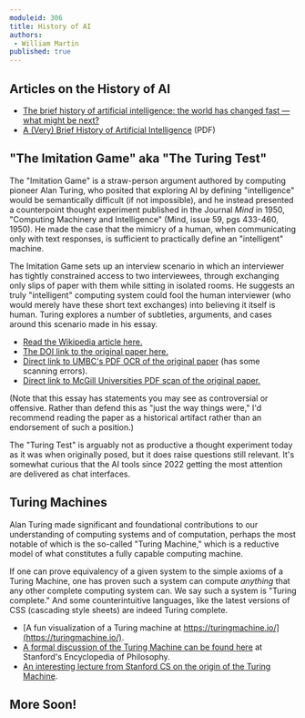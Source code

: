 ```yaml
---
moduleid: 306
title: History of AI
authors:
 - William Martin
published: true
---
```


## Articles on the History of AI

- [The brief history of artificial intelligence: the world has changed fast — what might be next?](https://ourworldindata.org/brief-history-of-ai)
- [A (Very) Brief History of Artificial Intelligence](https://onlinelibrary.wiley.com/doi/pdf/10.1609/aimag.v26i4.1848) (PDF)


## "The Imitation Game" aka "The Turing Test"

The "Imitation Game" is a straw-person argument authored by computing pioneer Alan Turing, 
who posited that exploring AI by defining "intelligence" would be semantically difficult 
(if not impossible), and he instead presented a counterpoint thought experiment published 
in the Journal _Mind_ in 1950, "Computing Machinery and Intelligence" (Mind, issue 59, 
pgs 433-460, 1950). He made the case that the mimicry of a human, when communicating only 
with text responses, is sufficient to practically define an "intelligent" machine.

The Imitation Game sets up an interview scenario in which an interviewer has tightly constrained 
access to two interviewees, through exchanging only slips of paper with them while sitting in 
isolated rooms. He suggests an truly "intelligent" computing system could fool the human
interviewer (who would merely have these short text exchanges) into believing it itself
is human. Turing explores a number of subtleties, arguments, and cases around this scenario 
made in his essay.

- [Read the Wikipedia article here.](https://en.wikipedia.org/wiki/Computing_Machinery_and_Intelligence)
- [The DOI link to the original paper here.](https://doi.org/10.1093/mind/LIX.236.433)
- [Direct link to UMBC's PDF OCR of the original paper](https://www.csee.umbc.edu/courses/471/papers/turing.pdf) (has some scanning errors).
- [Direct link to McGill Universities PDF scan of the original paper.](https://www.cs.mcgill.ca/~dprecup/courses/AI/Materials/turing1950.pdf)

(Note that this essay has statements you may see as controversial or offensive. Rather than 
defend this as "just the way things were," I'd recommend reading the paper as a historical 
artifact rather than an endorsement of such a position.)

The "Turing Test" is arguably not as productive a thought experiment today as it was when 
originally posed, but it does raise questions still relevant. It's somewhat curious that the 
AI tools since 2022 getting the most attention are delivered as chat interfaces.


## Turing Machines

Alan Turing made significant and foundational contributions to our understanding of computing 
systems and of computation, perhaps the most notable of which is the so-called "Turing Machine,"
which is a reductive model of what constitutes a fully capable computing machine.

If one can prove equivalency of a given system to the simple axioms of a Turing Machine, one 
has proven such a system can compute _anything_ that any other complete computing system can. 
We say such a system is "Turing complete." And some counterintuitive languages, like the latest 
versions of CSS (cascading style sheets) are indeed Turing complete.

- [A fun visualization of a Turing machine at https://turingmachine.io/](https://turingmachine.io/).
- [A formal discussion of the Turing Machine can be found here](https://plato.stanford.edu/entries/turing-machine/) at Stanford's Encyclopedia of Philosophy.
- [An interesting lecture from Stanford CS on the origin of the Turing Machine](https://web.stanford.edu/class/cs208e/lectures/09-Turing-Machines/TuringMachines.pdf).


## More Soon!


